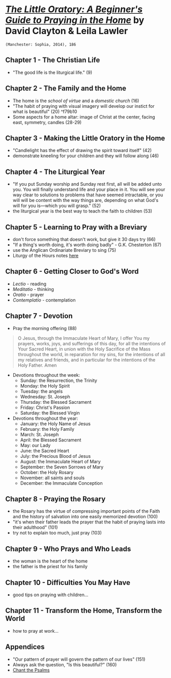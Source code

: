 # [*The Little Oratory: A Beginner's Guide to Praying in the Home*](https://www.amazon.com/Little-Oratory-Beginners-Guide-Praying-ebook/dp/B00JQUCLUW/ref=sr_1_1?ie=UTF8&qid=1550524798&sr=8-1&keywords=the+little+oratory) by David Clayton & Leila Lawler

`(Manchester: Sophia, 2014), 186`

## Chapter 1 - The Christian Life
- "The good life is the liturgical life." (9)

## Chapter 2 - The Family and the Home
- The home is the *school of virtue* and a *domestic church* (16)
- "The habit of praying with visual imagery will develop our instict for what is beautiful" (20) ^f79b10
- Some aspects for a home altar: image of Christ at the center, facing east, symmetry, candles (28-29)

## Chapter 3 - Making the Little Oratory in the Home
- "Candlelight has the effect of drawing the spirit toward itself" (42)
- demonstrate kneeling for your children and they will follow along (46)

## Chapter 4 - The Liturgical Year
- "If you put Sunday worship and Sunday rest first, all will be added unto you. You will finally understand life and your place in it. You will see your way clear to solutions to problems that have seemed intractable, or you will will be content with the way things are, depending on what God's will for you is—which you will grasp." (52)
- the liturgical year is the best way to teach the faith to children (53)

## Chapter 5 - Learning to Pray with a Breviary
- don't force something that doesn't work, but give it 30 days try (66)
- "If a thing's worth doing, it's worth doing badly" - G.K. Chesterton (67)
- use the Anglican Ordinariate Breviary to sing (75)
- Liturgy of the Hours notes [here](https://github.com/mkudija/notes/blob/master/liturgy-of-the-hours.md)

## Chapter 6 - Getting Closer to God's Word
- *Lectio* - reading
- *Meditatio* - thinking
- *Oratio* - prayer
- *Contemplatio* - contemplation

## Chapter 7 - Devotion
- Pray the morning offering (88)
> O Jesus, through the Immaculate Heart of Mary,
> I offer You my prayers, works, joys, and sufferings of this day,
> for all the intentions of Your Sacred Heart,
> in union with the Holy Sacrifice of the Mass throughout the world,
> in reparation for my sins, 
> for the intentions of all my relatives and friends,
> and in particular for the intentions of the Holy Father.
> Amen
- Devotions throughout the week:
  - Sunday: the Resurrection, the Trinity
  - Monday: the Holy Spirit
  - Tuesday: the angels
  - Wednesday: St. Joseph
  - Thursday: the Blessed Sacrament
  - Friday: Christ's Passion
  - Saturday: the Blessed Virgin
- Devotions throughout the year:
  - January: the Holy Name of Jesus
  - February: the Holy Family
  - March: St. Joseph
  - April: the Blessed Sacrament
  - May: our Lady
  - June: the Sacred Heart
  - July: the Precious Blood of Jesus
  - August: the Immaculate Heart of Mary
  - September: the Seven Sorrows of Mary
  - October: the Holy Rosary
  - November: all saints and souls
  - December: the Immaculate Conception

## Chapter 8 - Praying the Rosary
- the Rosary has the virtue of compressing important points of the Faith and the history of salvation into one easily memorized devotion (100)
- "it's when their father leads the prayer that the habit of praying lasts into their adulthood" (101)
- try not to explain too much, just pray (103)

## Chapter 9 - Who Prays and Who Leads
- the woman is the heart of the home
- the father is the priest for his family

## Chapter 10 - Difficulties You May Have
- good tips on praying with children...

## Chapter 11 - Transform the Home, Transform the World
- how to pray at work...

## Appendices
- "Our pattern of prayer will govern the pattern of our lives" (151)
- Always ask the question, "Is this beautiful?" (160)
- [Chant the Psalms](http://www.thewayofbeauty.org/psalm-tones)
